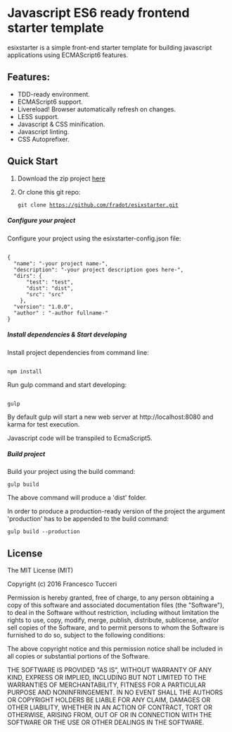 # Javascript ES6 ready frontend starter template

esixstarter is a simple front-end starter template for building javascript applications using ECMAScript6 features.

## Features:

- TDD-ready environment.
- ECMAScript6 support.
- Livereload! Browser automatically refresh on changes.
- LESS support.   
- Javascript & CSS minification.
- Javascript linting.
- CSS Autoprefixer.

## Quick Start
1. Download the zip project <a href="#">here</a>

2. Or clone this git repo: <pre><code>git clone https://github.com/fradot/esixstarter.git</code></pre>

##### Configure your project
Configure your project using the esixstarter-config.json file:

<pre><code>
{
  "name": "-your project name-",
  "description": "-your project description goes here-",
  "dirs": {
      "test": "test",
      "dist": "dist",
      "src": "src"
    },
  "version": "1.0.0",
  "author" : "-author fullname-"
}
</code></pre>

##### Install dependencies & Start developing

Install project dependencies from command line:
<pre><code>
npm install
</code></pre>

Run gulp command and start developing:
<pre><code>
gulp
</code></pre>

By default gulp will start a new web server at http://localhost:8080 and karma for test execution.

Javascript code will be transpiled to EcmaScript5.

##### Build project
Build your project using the build command:
<pre><code>gulp build</code></pre>

The above command will produce a 'dist' folder.

In order to produce a production-ready version of the project the argument 'production' has to be appended to the build command:
<pre><code>gulp build --production</code></pre>

## License

The MIT License (MIT)

Copyright (c) 2016 Francesco Tucceri

Permission is hereby granted, free of charge, to any person obtaining a copy
of this software and associated documentation files (the "Software"), to deal
in the Software without restriction, including without limitation the rights
to use, copy, modify, merge, publish, distribute, sublicense, and/or sell
copies of the Software, and to permit persons to whom the Software is
furnished to do so, subject to the following conditions:

The above copyright notice and this permission notice shall be included in all
copies or substantial portions of the Software.

THE SOFTWARE IS PROVIDED "AS IS", WITHOUT WARRANTY OF ANY KIND, EXPRESS OR
IMPLIED, INCLUDING BUT NOT LIMITED TO THE WARRANTIES OF MERCHANTABILITY,
FITNESS FOR A PARTICULAR PURPOSE AND NONINFRINGEMENT. IN NO EVENT SHALL THE
AUTHORS OR COPYRIGHT HOLDERS BE LIABLE FOR ANY CLAIM, DAMAGES OR OTHER
LIABILITY, WHETHER IN AN ACTION OF CONTRACT, TORT OR OTHERWISE, ARISING FROM,
OUT OF OR IN CONNECTION WITH THE SOFTWARE OR THE USE OR OTHER DEALINGS IN THE
SOFTWARE.
